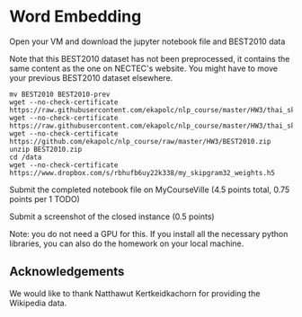 
# Word Embedding

Open your VM and download the jupyter notebook file and BEST2010 data

Note that this BEST2010 dataset has not been preprocessed, it contains the same content as the one on NECTEC's website.  You might have to move your previous BEST2010 dataset elsewhere. 

```
mv BEST2010 BEST2010-prev
wget --no-check-certificate https://raw.githubusercontent.com/ekapolc/nlp_course/master/HW3/thai_skip_gram_demo.ipynb
wget --no-check-certificate https://raw.githubusercontent.com/ekapolc/nlp_course/master/HW3/thai_skip_gram_homework_for_student.ipynb
wget --no-check-certificate https://github.com/ekapolc/nlp_course/raw/master/HW3/BEST2010.zip
unzip BEST2010.zip
cd /data
wget --no-check-certificate https://www.dropbox.com/s/rbhufb6uy22k338/my_skipgram32_weights.h5
```

Submit the completed notebook file on MyCourseVille (4.5 points total, 0.75 points per 1 TODO)

Submit a screenshot of the closed instance (0.5 points)

Note: you do not need a GPU for this. If you install all the necessary python libraries, you can also do the homework on your local machine.

## Acknowledgements

We would like to thank Natthawut Kertkeidkachorn for providing the Wikipedia data.
